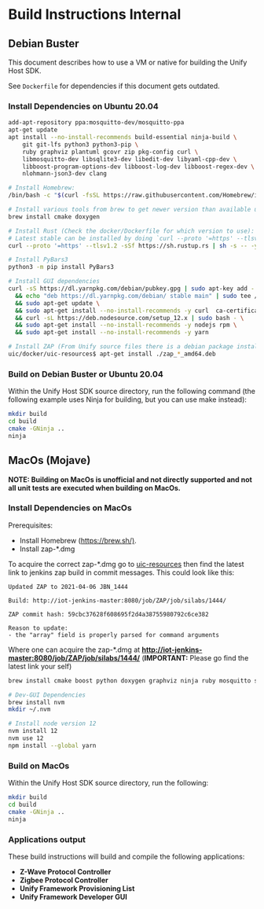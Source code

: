 # Build Instructions Internal

## Debian Buster

This document describes how to use a VM or native for building the Unify Host SDK.

See `Dockerfile` for dependencies if this document gets outdated.

### Install Dependencies on Ubuntu 20.04

``` bash
add-apt-repository ppa:mosquitto-dev/mosquitto-ppa
apt-get update
apt install --no-install-recommends build-essential ninja-build \
    git git-lfs python3 python3-pip \
    ruby graphviz plantuml gcovr zip pkg-config curl \
    libmosquitto-dev libsqlite3-dev libedit-dev libyaml-cpp-dev \
    libboost-program-options-dev libboost-log-dev libboost-regex-dev \
    nlohmann-json3-dev clang

# Install Homebrew:
/bin/bash -c "$(curl -fsSL https://raw.githubusercontent.com/Homebrew/install/HEAD/install.sh)"

# Install various tools from brew to get newer version than available using apt
brew install cmake doxygen

# Install Rust (Check the docker/Dockerfile for which version to use):
# Latest stable can be installed by doing `curl --proto '=https' --tlsv1.2 -sSf https://sh.rustup.rs | sh` instead
curl --proto '=https' --tlsv1.2 -sSf https://sh.rustup.rs | sh -s -- -y --default-toolchain 1.58.1

# Install PyBars3
python3 -m pip install PyBars3

# Install GUI dependencies
curl -sS https://dl.yarnpkg.com/debian/pubkey.gpg | sudo apt-key add - \
  && echo "deb https://dl.yarnpkg.com/debian/ stable main" | sudo tee /etc/apt/sources.list.d/yarn.list \
  && sudo apt-get update \
  && sudo apt-get install --no-install-recommends -y curl  ca-certificates git dpkg fakeroot \
  && curl -sL https://deb.nodesource.com/setup_12.x | sudo bash - \
  && sudo apt-get install --no-install-recommends -y nodejs rpm \
  && sudo apt-get install --no-install-recommends -y yarn

# Install ZAP (From Unify source files there is a debian package installer)
uic/docker/uic-resources$ apt-get install ./zap_*_amd64.deb
```

### Build on Debian Buster or Ubuntu 20.04

Within the Unify Host SDK source directory, run the following command (the following
example uses Ninja for building, but you can use make instead):

``` bash
mkdir build
cd build
cmake -GNinja ..
ninja
```

## MacOs (Mojave)

**NOTE: Building on MacOs is unofficial and not directly supported
and not all unit tests are executed when building on MacOs.**

### Install Dependencies on MacOs

Prerequisites:

* Install Homebrew (<https://brew.sh/)>.
* Install zap-*.dmg

To acquire the correct zap-*.dmg go to [uic-resources](https://stash.silabs.com/projects/UIC/repos/uic-resources) then find the latest link to jenkins zap build in commit messages. This could look like this:

```text
Updated ZAP to 2021-04-06 JBN_1444

Build: http://iot-jenkins-master:8080/job/ZAP/job/silabs/1444/

ZAP commit hash: 59cbc37628f608695f2d4a38755980792c6ce382

Reason to update:
- the "array" field is properly parsed for command arguments
```

Where one can acquire the zap-*.dmg at **<http://iot-jenkins-master:8080/job/ZAP/job/silabs/1444/>** (**IMPORTANT:** Please go find the latest link your self)

``` bash
brew install cmake boost python doxygen graphviz ninja ruby mosquitto sqlite yaml-cpp nlohmann-json mactex

# Dev-GUI Dependencies
brew install nvm
mkdir ~/.nvm

# Install node version 12
nvm install 12
nvm use 12
npm install --global yarn
```

### Build on MacOs

Within the Unify Host SDK source directory, run the following:

``` bash
mkdir build
cd build
cmake -GNinja ..
ninja
```

### Applications output

These build instructions will build and compile the following applications:

* **Z-Wave Protocol Controller**
* **Zigbee Protocol Controller**
* **Unify Framework Provisioning List**
* **Unify Framework Developer GUI**
